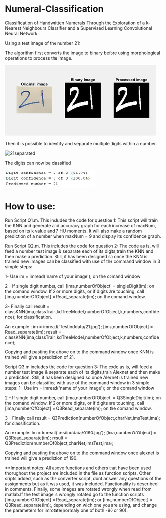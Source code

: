 # Numeral-Classification
Classification of Handwritten Numerals Through the Exploration of a k-Nearest Neighbours Classifier and a Supervised Learning Convolutional Neural Network.

Using a test image of the number 21:

The algorithm first converts the image to binary before using morphological operations to process the image.

![21k3-7mo](README-images/21k3-7mo.jpg)

Then it is possible to identify and separate multiple digits within a number. 

![21separated](README-images/21separated.jpg)

The digits can now be classified

![confidence21-k3-7mo](README-images/confidence21-k3-7mo.jpg)


# How to use:

Run Script Q1.m. This includes the code for question 1:
This script will train the KNN and generate and accuracy graph for each increase of maxNum, based on its k value and 7 HU
moments. It will also make a random prediction of a number when maxNum = 9 and display its confidence graph.

Run Script Q2.m. This includes the code for question 2:
The code as is, will feed a number test image & separate each of its digits,train the KNN and then make a prediction. Still,
it has been designed so once the KNN is trained new images can be classified with use of the command window in 3 simple
steps:

1- Use im = imread('name of your image'); on the comand window

2 - If single digit number, call [ima,numberOfObject] = singleDigit(im); on the comand window.
    If 2 or more digits, or if digits are touching, call [ima,numberOfObject] = Read_separate(im); on the comand window.

3- Finally call result = classKNN(ima,classTrain,kdTreeModel,numberOfObject,k,numbers,confidence); for classification.

An example :
im = imread('Testinddata/21.jpg');
[ima,numberOfObject] = Read_separate(im);
result = classKNN(ima,classTrain,kdTreeModel,numberOfObject,k,numbers,confidence);

Copying and pasting the above on to the command window once KNN is trained will give a prediction of 21.

Script Q3.m includes the code for question 3:
The code as is, will feed a number test image & separate each of its digits,train Alexnet and then make a prediction. Still,
it has been designed so once Alexnet is trained new images can be classified with use of the command window in 3 simple
steps:
1- Use im = imread('name of your image'); on the comand window

2 - If single digit number, call [ima,numberOfObject] = Q3SingleDigit(im); on the comand window.
    If 2 or more digits, or if digits are touching, call [ima,numberOfObject] = Q3Read_separate(im); on the comand window.

3 - Finally call result = Q3Prediction(numberOfObject,charNet,imsTest,ima); for classification.

An example:
im = imread('testinddata/0190.jpg');
[ima,numberOfObject] = Q3Read_separate(im);
result = Q3Prediction(numberOfObject,charNet,imsTest,ima);

Copying and pasting the above on to the command window once alexnet is trained will give a prediction of 190.

**Important notes:
All above functions and others that have been used thorughout the project are included in the file as function scripts.
Other sripts added, such as the converter script, dont answer any questions of the assignments but as it was used,
it was included. Functionality is described in comments.
Finally, some images are rotated wrongly when read from matlab.If the test image is wrongly rotated go to the function 
scripts [ima,numberOfObject] = Read_separate(im); or [ima,numberOfObject] = Q3Read_separate(im);, depending on wich one 
you are using, and change the parameters for imrotate(normaly one of both -90 or 90).
